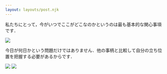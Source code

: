 ```yaml
---
layout: layouts/post.njk
---
```


私たちにとって，今がいつでここがどこなのかというのは最も基本的な関心事項です．

![](/img/Frame1.png)

今日が何日かという問題だけではありません．他の事柄と比較して自分の立ち位置を把握する必要があるからです．

![](/img/Frame2.png)
![](/img/Frame3.png)
